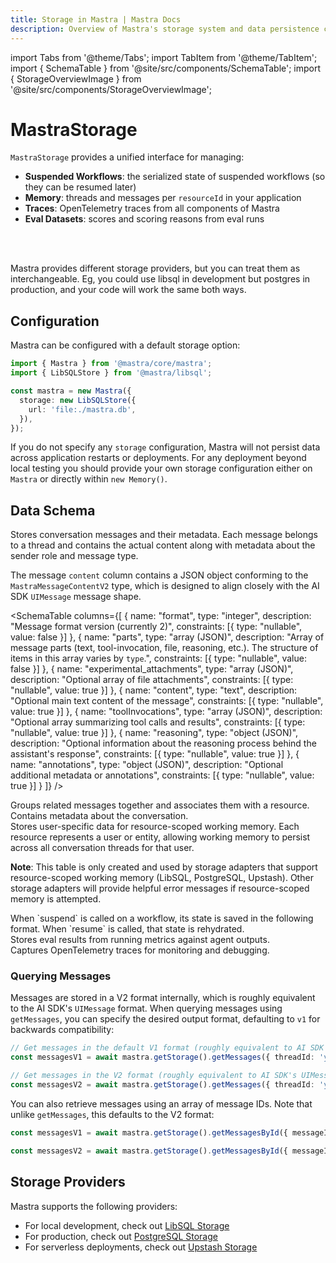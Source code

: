 ```yaml
---
title: Storage in Mastra | Mastra Docs
description: Overview of Mastra's storage system and data persistence capabilities.
---
```


import Tabs from '@theme/Tabs';
import TabItem from '@theme/TabItem';
import { SchemaTable } from '@site/src/components/SchemaTable';
import { StorageOverviewImage } from '@site/src/components/StorageOverviewImage';

# MastraStorage

`MastraStorage` provides a unified interface for managing:

- **Suspended Workflows**: the serialized state of suspended workflows (so they can be resumed later)
- **Memory**: threads and messages per `resourceId` in your application
- **Traces**: OpenTelemetry traces from all components of Mastra
- **Eval Datasets**: scores and scoring reasons from eval runs

<br />

<br />

<StorageOverviewImage />

Mastra provides different storage providers, but you can treat them as interchangeable. Eg, you could use libsql in development but postgres in production, and your code will work the same both ways.

## Configuration

Mastra can be configured with a default storage option:

```typescript copy
import { Mastra } from '@mastra/core/mastra';
import { LibSQLStore } from '@mastra/libsql';

const mastra = new Mastra({
  storage: new LibSQLStore({
    url: 'file:./mastra.db',
  }),
});
```

If you do not specify any `storage` configuration, Mastra will not persist data across application restarts or deployments. For any
deployment beyond local testing you should provide your own storage
configuration either on `Mastra` or directly within `new Memory()`.

## Data Schema

<Tabs>
  <TabItem value="messages" label="Messages">
Stores conversation messages and their metadata. Each message belongs to a thread and contains the actual content along with metadata about the sender role and message type.

<br />
<SchemaTable
  columns={[
    {
      name: "id",
      type: "uuidv4",
      description: "Unique identifier for the message (format: `xxxxxxxx-xxxx-xxxx-xxxx-xxxxxxxxxxxx`)",
      constraints: [
        { type: "primaryKey" },
        { type: "nullable", value: false }
      ]
    },
    {
      name: "thread_id",
      type: "uuidv4",
      description: "Parent thread reference",
      constraints: [
        { type: "foreignKey", value: "threads.id" },
        { type: "nullable", value: false }
      ]
    },
    {
      name: "resourceId",
      type: "uuidv4",
      description: "ID of the resource that owns this message",
      constraints: [
        { type: "nullable", value: true }
      ]
    },
    {
      name: "content",
      type: "text",
      description: "JSON of the message content in V2 format. Example: `{ format: 2, parts: [...] }`",
      constraints: [{ type: "nullable", value: false }]
    },
    {
      name: "role",
      type: "text",
      description: "Enum of `user | assistant`",
      constraints: [{ type: "nullable", value: false }]
    },
    {
      name: "createdAt",
      type: "timestamp",
      description: "Used for thread message ordering",
      constraints: [{ type: "nullable", value: false }]
    }
  ]}
/>

The message `content` column contains a JSON object conforming to the `MastraMessageContentV2` type, which is designed to align closely with the AI SDK `UIMessage` message shape.

<SchemaTable
columns={[
{
name: "format",
type: "integer",
description: "Message format version (currently 2)",
constraints: [{ type: "nullable", value: false }]
},
{
name: "parts",
type: "array (JSON)",
description: "Array of message parts (text, tool-invocation, file, reasoning, etc.). The structure of items in this array varies by `type`.",
constraints: [{ type: "nullable", value: false }]
},
{
name: "experimental_attachments",
type: "array (JSON)",
description: "Optional array of file attachments",
constraints: [{ type: "nullable", value: true }]
},
{
name: "content",
type: "text",
description: "Optional main text content of the message",
constraints: [{ type: "nullable", value: true }]
},
{
name: "toolInvocations",
type: "array (JSON)",
description: "Optional array summarizing tool calls and results",
constraints: [{ type: "nullable", value: true }]
},
{
name: "reasoning",
type: "object (JSON)",
description: "Optional information about the reasoning process behind the assistant's response",
constraints: [{ type: "nullable", value: true }]
},
{
name: "annotations",
type: "object (JSON)",
description: "Optional additional metadata or annotations",
constraints: [{ type: "nullable", value: true }]
}
]}
/>

</TabItem>

  <TabItem value="threads" label="Threads">
Groups related messages together and associates them with a resource. Contains metadata about the conversation.

<br />
<SchemaTable
  columns={[
    {
      name: "id",
      type: "uuidv4",
      description: "Unique identifier for the thread (format: `xxxxxxxx-xxxx-xxxx-xxxx-xxxxxxxxxxxx`)",
      constraints: [
        { type: "primaryKey" },
        { type: "nullable", value: false }
      ]
    },
    {
      name: "resourceId",
      type: "text",
      description: "Primary identifier of the external resource this thread is associated with. Used to group and retrieve related threads.",
      constraints: [{ type: "nullable", value: false }]
    },
    {
      name: "title",
      type: "text",
      description: "Title of the conversation thread",
      constraints: [{ type: "nullable", value: false }]
    },
    {
      name: "metadata",
      type: "text",
      description: "Custom thread metadata as stringified JSON. Example:",
      example: {
        category: "support",
        priority: 1
      }
    },
    {
      name: "createdAt",
      type: "timestamp",
      constraints: [{ type: "nullable", value: false }]
    },
    {
      name: "updatedAt",
      type: "timestamp",
      description: "Used for thread ordering history",
      constraints: [{ type: "nullable", value: false }]
    }
  ]}
/>

</TabItem>
  <TabItem value="resources" label="Resources">
Stores user-specific data for resource-scoped working memory. Each resource represents a user or entity, allowing working memory to persist across all conversation threads for that user.

<br />
<SchemaTable
  columns={[
    {
      name: "id",
      type: "text",
      description: "Resource identifier (user or entity ID) - same as resourceId used in threads and agent calls",
      constraints: [
        { type: "primaryKey" },
        { type: "nullable", value: false }
      ]
    },
    {
      name: "workingMemory",
      type: "text",
      description: "Persistent working memory data as Markdown text. Contains user profile, preferences, and contextual information that persists across conversation threads.",
      constraints: [{ type: "nullable", value: true }]
    },
    {
      name: "metadata",
      type: "jsonb",
      description: "Additional resource metadata as JSON. Example:",
      example: {
        preferences: { language: "en", timezone: "UTC" },
        tags: ["premium", "beta-user"]
      },
      constraints: [{ type: "nullable", value: true }]
    },
    {
      name: "createdAt",
      type: "timestamp",
      description: "When the resource record was first created",
      constraints: [{ type: "nullable", value: false }]
    },
    {
      name: "updatedAt",
      type: "timestamp",
      description: "When the working memory was last updated",
      constraints: [{ type: "nullable", value: false }]
    }
  ]}
/>

**Note**: This table is only created and used by storage adapters that support resource-scoped working memory (LibSQL, PostgreSQL, Upstash). Other storage adapters will provide helpful error messages if resource-scoped memory is attempted.

</TabItem>
  <TabItem value="workflows" label="Workflows">
When `suspend` is called on a workflow, its state is saved in the following format. When `resume` is called, that state is rehydrated.

<br />
<SchemaTable
  columns={[
    {
      name: "workflow_name",
      type: "text",
      description: "Name of the workflow",
      constraints: [{ type: "nullable", value: false }]
    },
    {
      name: "run_id",
      type: "uuidv4",
      description: "Unique identifier for the workflow execution. Used to track state across suspend/resume cycles (format: `xxxxxxxx-xxxx-xxxx-xxxx-xxxxxxxxxxxx`)",
      constraints: [{ type: "nullable", value: false }]
    },
    {
      name: "snapshot",
      type: "text",
      description: "Serialized workflow state as JSON. Example:",
      example: {
        value: { currentState: 'running' },
        context: {
          stepResults: {},
          attempts: {},
          triggerData: {}
        },
        activePaths: [],
        runId: '550e8400-e29b-41d4-a716-446655440000',
        timestamp: 1648176000000
      },
      constraints: [{ type: "nullable", value: false }]
    },
    {
      name: "createdAt",
      type: "timestamp",
      constraints: [{ type: "nullable", value: false }]
    },
    {
      name: "updatedAt",
      type: "timestamp",
      description: "Last modification time, used to track state changes during workflow execution",
      constraints: [{ type: "nullable", value: false }]
    }
  ]}
/>
  </TabItem>
  <TabItem value="eval-datasets" label="Eval Datasets">
Stores eval results from running metrics against agent outputs.

<br />
<SchemaTable
  columns={[
    {
      name: "input",
      type: "text",
      description: "Input provided to the agent",
      constraints: [{ type: "nullable", value: false }]
    },
    {
      name: "output",
      type: "text",
      description: "Output generated by the agent",
      constraints: [{ type: "nullable", value: false }]
    },
    {
      name: "result",
      type: "jsonb",
      description: "Eval result data that includes score and details. Example:",
      example: {
        score: 0.95,
        details: {
          reason: "Response accurately reflects source material",
          citations: ["page 1", "page 3"]
        }
      },
      constraints: [{ type: "nullable", value: false }]
    },
    {
      name: "agent_name",
      type: "text",
      constraints: [{ type: "nullable", value: false }]
    },
    {
      name: "metric_name",
      type: "text",
      description: "e.g Faithfulness, Hallucination, etc.",
      constraints: [{ type: "nullable", value: false }]
    },
    {
      name: "instructions",
      type: "text",
      description: "System prompt or instructions for the agent",
      constraints: [{ type: "nullable", value: false }]
    },
    {
      name: "test_info",
      type: "jsonb",
      description: "Additional test metadata and configuration",
      constraints: [{ type: "nullable", value: false }]
    },
    {
      name: "global_run_id",
      type: "uuidv4",
      description: "Groups related evaluation runs (e.g. all unit tests in a CI run)",
      constraints: [{ type: "nullable", value: false }]
    },
    {
      name: "run_id",
      type: "uuidv4",
      description: "Unique identifier for the run being evaluated (format: `xxxxxxxx-xxxx-xxxx-xxxx-xxxxxxxxxxxx`)",
      constraints: [{ type: "nullable", value: false }]
    },
    {
      name: "created_at",
      type: "timestamp",
      constraints: [{ type: "nullable", value: false }]
    }
  ]}
/>
  </TabItem>
  <TabItem value="captures-opentelemetry-traces-for-monitoring-and-de" label="Captures OpenTelemetry traces for monitoring and de">
Captures OpenTelemetry traces for monitoring and debugging.

<br />
<SchemaTable
  columns={[
    {
      name: "id",
      type: "text",
      description: "Unique trace identifier",
      constraints: [
        { type: "nullable", value: false },
        { type: "primaryKey" }
      ]
    },
    {
      name: "parentSpanId",
      type: "text",
      description: "ID of the parent span. Null if span is top level",
    },
    {
      name: "name",
      type: "text",
      description: "Hierarchical operation name (e.g. `workflow.myWorkflow.execute`, `http.request`, `database.query`)",
      constraints: [{ type: "nullable", value: false }],
    },
    {
      name: "traceId",
      type: "text",
      description: "Root trace identifier that groups related spans",
      constraints: [{ type: "nullable", value: false }]
    },
    {
      name: "scope",
      type: "text",
      description: "Library/package/service that created the span (e.g. `@mastra/core`, `express`, `pg`)",
      constraints: [{ type: "nullable", value: false }]
    },
    {
      name: "kind",
      type: "integer",
      description: "`INTERNAL` (0, within process), `CLIENT` (1, outgoing calls), `SERVER` (2, incoming calls), `PRODUCER` (3, async job creation), `CONSUMER` (4, async job processing)",
      constraints: [{ type: "nullable", value: false }]
    },
    {
      name: "attributes",
      type: "jsonb",
      description: "User defined key-value pairs that contain span metadata",
    },
    {
      name: "status",
      type: "jsonb",
      description: "JSON object with `code` (UNSET=0, ERROR=1, OK=2) and optional `message`. Example:",
      example: {
        code: 1,
        message: "HTTP request failed with status 500"
      }
    },
    {
      name: "events",
      type: "jsonb",
      description: "Time-stamped events that occurred during the span",
    },
    {
      name: "links",
      type: "jsonb",
      description: "Links to other related spans",
      },
    {
      name: "other",
      type: "text",
      description: "Additional OpenTelemetry span fields as stringified JSON. Example:",
      example: {
        droppedAttributesCount: 2,
        droppedEventsCount: 1,
        instrumentationLibrary: "@opentelemetry/instrumentation-http"
      }
    },
    {
      name: "startTime",
      type: "bigint",
      description: "Nanoseconds since Unix epoch when span started",
      constraints: [{ type: "nullable", value: false }]
    },
    {
      name: "endTime",
      type: "bigint",
      description: "Nanoseconds since Unix epoch when span ended",
      constraints: [{ type: "nullable", value: false }]
    },
    {
      name: "createdAt",
      type: "timestamp",
      constraints: [{ type: "nullable", value: false }]
    }
  ]}
/>
  </TabItem>
</Tabs>

### Querying Messages

Messages are stored in a V2 format internally, which is roughly equivalent to the AI SDK's `UIMessage` format. When querying messages using `getMessages`, you can specify the desired output format, defaulting to `v1` for backwards compatibility:

```typescript copy
// Get messages in the default V1 format (roughly equivalent to AI SDK's CoreMessage format)
const messagesV1 = await mastra.getStorage().getMessages({ threadId: 'your-thread-id' });

// Get messages in the V2 format (roughly equivalent to AI SDK's UIMessage format)
const messagesV2 = await mastra.getStorage().getMessages({ threadId: 'your-thread-id', format: 'v2' });
```

You can also retrieve messages using an array of message IDs. Note that unlike `getMessages`, this defaults to the V2 format:

```typescript copy
const messagesV1 = await mastra.getStorage().getMessagesById({ messageIds: messageIdArr, format: 'v1' });

const messagesV2 = await mastra.getStorage().getMessagesById({ messageIds: messageIdArr });
```

## Storage Providers

Mastra supports the following providers:

- For local development, check out [LibSQL Storage](/docs/reference/storage/libsql)
- For production, check out [PostgreSQL Storage](/docs/reference/storage/postgresql)
- For serverless deployments, check out [Upstash Storage](/docs/reference/storage/upstash)
